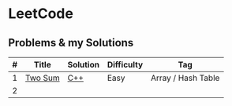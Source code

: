 # LeetCode

## Problems & my Solutions

|  #  | Title | Solution | Difficulty | Tag |
| --- | ----- | -------- | ---------- | --- |
|  1  | [Two Sum](https://leetcode.com/problems/two-sum/) | [C++](https://github.com/jinchengKuang/leetcode/blob/main/c%2B%2B/1_Two_Sum.cpp) | Easy | Array / Hash Table |
|  2  |  |
